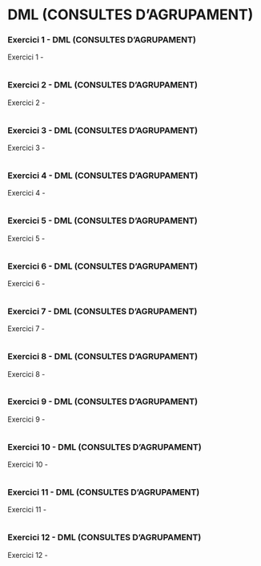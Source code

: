 # DML (CONSULTES D’AGRUPAMENT)

### **Exercici 1 - DML (CONSULTES D’AGRUPAMENT)**
Exercici 1 - 

```mysql

```
### **Exercici 2 - DML (CONSULTES D’AGRUPAMENT)**
Exercici 2 - 

```mysql

```
### **Exercici 3 - DML (CONSULTES D’AGRUPAMENT)**
Exercici 3 - 

```mysql

```
### **Exercici 4 - DML (CONSULTES D’AGRUPAMENT)**
Exercici 4 - 

```mysql

```
### **Exercici 5 - DML (CONSULTES D’AGRUPAMENT)**
Exercici 5 - 

```mysql

```
### **Exercici 6 - DML (CONSULTES D’AGRUPAMENT)**
Exercici 6 - 

```mysql

```
### **Exercici 7 - DML (CONSULTES D’AGRUPAMENT)**
Exercici 7 - 

```mysql

```
### **Exercici 8 - DML (CONSULTES D’AGRUPAMENT)**
Exercici 8 - 

```mysql

```
### **Exercici 9 - DML (CONSULTES D’AGRUPAMENT)**
Exercici 9 - 

```mysql

```
### **Exercici 10 - DML (CONSULTES D’AGRUPAMENT)**
Exercici 10 - 

```mysql

```
### **Exercici 11 - DML (CONSULTES D’AGRUPAMENT)**
Exercici 11 - 

```mysql

```
### **Exercici 12 - DML (CONSULTES D’AGRUPAMENT)**
Exercici 12 - 

```mysql

```
